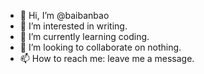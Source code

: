 - 👋 Hi, I’m @baibanbao
- 👀 I’m interested in writing.
- 🌱 I’m currently learning coding.
- 💞️ I’m looking to collaborate on nothing.
- 📫 How to reach me: leave me a message.

<!---
baibanbao/baibanbao is a ✨ special ✨ repository because its `README.md` (this file) appears on your GitHub profile.
You can click the Preview link to take a look at your changes.
--->
